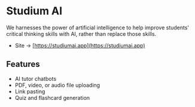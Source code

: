 # Studium AI
We harnesses the power of artificial intelligence to help improve students' critical thinking skills with AI, rather than replace those skills.

* Site &rarr; [https://studiumai.app](https://studiumai.app)

## Features
- AI tutor chatbots
- PDF, video, or audio file uploading
- Link pasting
- Quiz and flashcard generation
